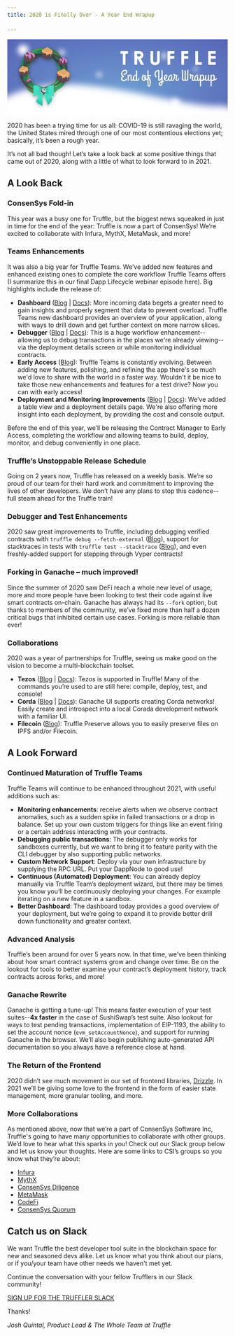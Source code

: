 ```yaml
---
title: 2020 is Finally Over - A Year End Wrapup

---
```


![Truffle End of Year Wrapup Banner](/img/blog/2020-is-finally-over-a-year-end-wrapup/blog-header.png)

2020 has been a trying time for us all: COVID-19 is still ravaging the world, the United States mired through one of our most contentious elections yet; basically, it’s been a rough year.

It’s not all bad though! Let’s take a look back at some positive things that came out of 2020, along with a little of what to look forward to in 2021.

## A Look Back

### ConsenSys Fold-in

This year was a busy one for Truffle, but the biggest news squeaked in just in time for the end of the year: Truffle is now a part of ConsenSys! We’re excited to collaborate with Infura, MythX, MetaMask, and more!

### Teams Enhancements

It was also a big year for Truffle Teams. We’ve added new features and enhanced existing ones to complete the core workflow Truffle Teams offers (I summarize this in our final Dapp Lifecycle webinar episode here). Big highlights include the release of:

* **Dashboard** ([Blog](/blog/get-a-birds-eye-view-with-truffle-teams-new-dashboard) | [Docs](/docs/teams/dashboard/dashboard-overview)): More incoming data begets a greater need to gain insights and properly segment that data to prevent overload. Truffle Teams new dashboard provides an overview of your application, along with ways to drill down and get further context on more narrow slices.
* **Debugger** ([Blog](/blog/debug-quickly-and-in-context-with-truffle-teams-new-debugger) | [Docs](/docs/teams/debugger/debugger-overview)): This is a huge workflow enhancement--allowing us to debug transactions in the places we're already viewing--via the deployment details screen or while monitoring individual contracts.
* **Early Access** ([Blog](/blog/try-new-features-first-with-truffle-teams-early-access)): Truffle Teams is constantly evolving. Between adding new features, polishing, and refining the app there's so much we'd love to share with the world in a faster way. Wouldn't it be nice to take those new enhancements and features for a test drive? Now you can with early access!
* **Deployment and Monitoring Improvements** ([Blog](/blog/you-decide-pipeline-or-table-view-in-truffle-teams-deployments-manager) | [Docs](/docs/teams/deployments/deployments-overview)): We’ve added a table view and a deployment details page. We're also offering more insight into each deployment, by providing the cost and console output.

Before the end of this year, we’ll be releasing the Contract Manager to Early Access, completing the workflow and allowing teams to build, deploy, monitor, and debug conveniently in one place.

### Truffle’s Unstoppable Release Schedule

Going on 2 years now, Truffle has released on a weekly basis. We’re so proud of our team for their hard work and commitment to improving the lives of other developers. We don’t have any plans to stop this cadence--full steam ahead for the Truffle train!

### Debugger and Test Enhancements

2020 saw great improvements to Truffle, including debugging verified contracts with `truffle debug --fetch-external` ([Blog](/blog/debugging-verified-external-contracts-with-truffle-debugger)), support for stacktraces in tests with `truffle test --stacktrace` ([Blog](/blog/stack-tracing-with-truffle-test)), and even freshly-added support for stepping through Vyper contracts!

### Forking in Ganache – much improved!

Since the summer of 2020 saw DeFi reach a whole new level of usage, more and more people have been looking to test their code against live smart contracts on-chain. Ganache has always had its `--fork` option, but thanks to members of the community, we’ve fixed more than half a dozen critical bugs that inhibited certain use cases. Forking is more reliable than ever!

### Collaborations

2020 was a year of partnerships for Truffle, seeing us make good on the vision to become a multi-blockchain toolset.

* **Tezos** ([Blog](/blog/branching-out-announcing-tezos-support-in-truffle) | [Docs](/docs/tezos/truffle/quickstart)): Tezos is supported in Truffle! Many of the commands you’re used to are still here: compile, deploy, test, and console!
* **Corda** ([Blog](/blog/branching-out-phase-2-of-corda-flavored-ganache) | [Docs](/docs/ganache/corda/working-with-corda)): Ganache UI supports creating Corda networks! Easily create and introspect into a local Corada development network with a familiar UI.
* **Filecoin** ([Blog](/blog/announcing-collaboration-with-filecoin)): Truffle Preserve allows you to easily preserve files on IPFS and/or Filecoin.

## A Look Forward

### Continued Maturation of Truffle Teams

Truffle Teams will continue to be enhanced throughout 2021, with useful additions such as:

* **Monitoring enhancements**: receive alerts when we observe contract anomalies, such as a sudden spike in failed transactions or a drop in balance. Set up your own custom triggers for things like an event firing or a certain address interacting with your contracts.
* **Debugging public transactions**: The debugger only works for sandboxes currently, but we want to bring it to feature parity with the CLI debugger by also supporting public networks.
* **Custom Network Support**: Deploy via your own infrastructure by supplying the RPC URL. Put your DappNode to good use!
* **Continuous (Automated) Deployment**: You can already deploy manually via Truffle Team’s deployment wizard, but there may be times you know you’ll be continuously deploying your changes. For example iterating on a new feature in a sandbox.
* **Better Dashboard**: The dashboard today provides a good overview of your deployment, but we’re going to expand it to provide better drill down functionality and greater context.

### Advanced Analysis

Truffle’s been around for over 5 years now. In that time, we’ve been thinking about how smart contract systems grow and change over time. Be on the lookout for tools to better examine your contract’s deployment history, track contracts across forks, and more!

### Ganache Rewrite

Ganache is getting a tune-up! This means faster execution of your test suites--**4x faster** in the case of SushiSwap’s test suite. Also lookout for ways to test pending transactions, implementation of EIP-1193, the ability to set the account nonce (`evm_setAccountNonce`), and support for running Ganache in the browser. We’ll also begin publishing auto-generated API documentation so you always have a reference close at hand.

### The Return of the Frontend

2020 didn’t see much movement in our set of frontend libraries, [Drizzle](https://github.com/trufflesuite/drizzle). In 2021 we’ll be giving some love to the frontend in the form of easier state management, more granular tooling, and more.

### More Collaborations

As mentioned above, now that we’re a part of ConsenSys Software Inc, Truffle's going to have many opportunities to collaborate with other groups. We’d love to hear what this sparks in you! Check out our Slack group below and let us know your thoughts. Here are some links to CSI’s groups so you know what they’re about:

* [Infura](https://infura.io/)
* [MythX](https://mythx.io/)
* [ConsenSys Diligence](https://consensys.net/diligence/)
* [MetaMask](https://metamask.io/)
* [CodeFi](https://codefi.consensys.net/)
* [ConsenSys Quorum](https://consensys.net/quorum/)

## Catch us on Slack

We want Truffle the best developer tool suite in the blockchain space for new and seasoned devs alike. Let us know what you think about our plans, or if you/your team have other needs we haven't met yet.

Continue the conversation with your fellow Trufflers in our Slack community!

<div class="mt-12 text-center">
  <a class="btn btn-truffle mt-3" href="https://join.slack.com/t/truffle-community/shared_invite/zt-8wab0bnl-KcugRAqsY9yeNJYcnanfLA" target="_blank">SIGN UP FOR THE TRUFFLER SLACK</a>
</div>

Thanks!

_Josh Quintal, Product Lead & The Whole Team at Truffle_
